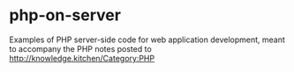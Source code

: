 # php-on-server
Examples of PHP server-side code for web application development, meant to accompany the PHP notes posted to http://knowledge.kitchen/Category:PHP
